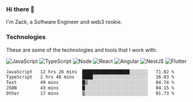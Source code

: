 ### Hi there 👋
I'm Zack, a Software Engineer and web3 rookie.

### Technologies
These are some of the technologies and tools that I work with:

![JavaScript](https://img.shields.io/badge/JavaScript-323330.svg?logo=javascript&logoColor=F7DF1E) 
![TypeScript](https://img.shields.io/badge/TypeScript-007ACC.svg?logo=typescript&logoColor=white) 
![Node](https://img.shields.io/badge/Node.js-43853D.svg?logo=node.js&logoColor=white)
![React](https://img.shields.io/badge/React-20232a.svg?logo=react&logoColor=61DAFB) 
![Angular](https://img.shields.io/badge/Angular-E23237.svg?logo=angularjs&logoColor=white)
![NestJS](https://img.shields.io/badge/NestJS-E0234E?logo=nestjs&logoColor=white)
![Flutter](https://img.shields.io/badge/Flutter-02569B.svg?logo=flutter&logoColor=white)

<!--START_SECTION:waka-->

```txt
JavaScript   12 hrs 26 mins  ██████████████████░░░░░░░   71.82 %
TypeScript   2 hrs 46 mins   ████░░░░░░░░░░░░░░░░░░░░░   16.03 %
Text         49 mins         █▒░░░░░░░░░░░░░░░░░░░░░░░   04.74 %
JSON         43 mins         █░░░░░░░░░░░░░░░░░░░░░░░░   04.15 %
Other        17 mins         ▒░░░░░░░░░░░░░░░░░░░░░░░░   01.73 %
```

<!--END_SECTION:waka-->
